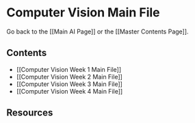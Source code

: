 # Computer Vision Main File

Go back to the [[Main AI Page]] or the [[Master Contents Page]].

## Contents

- [[Computer Vision Week 1 Main File]]
- [[Computer Vision Week 2 Main File]]
- [[Computer Vision Week 3 Main File]]
- [[Computer Vision Week 4 Main File]]

## Resources